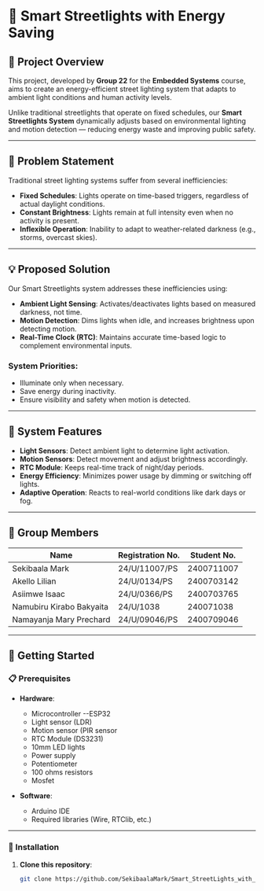# 🌃 Smart Streetlights with Energy Saving

## 📘 Project Overview
This project, developed by **Group 22** for the **Embedded Systems** course, aims to create an energy-efficient street lighting system that adapts to ambient light conditions and human activity levels.

Unlike traditional streetlights that operate on fixed schedules, our **Smart Streetlights System** dynamically adjusts based on environmental lighting and motion detection — reducing energy waste and improving public safety.

---

## 🛑 Problem Statement

Traditional street lighting systems suffer from several inefficiencies:

- **Fixed Schedules**: Lights operate on time-based triggers, regardless of actual daylight conditions.
- **Constant Brightness**: Lights remain at full intensity even when no activity is present.
- **Inflexible Operation**: Inability to adapt to weather-related darkness (e.g., storms, overcast skies).

---

## 💡 Proposed Solution

Our Smart Streetlights system addresses these inefficiencies using:

- **Ambient Light Sensing**: Activates/deactivates lights based on measured darkness, not time.
- **Motion Detection**: Dims lights when idle, and increases brightness upon detecting motion.
- **Real-Time Clock (RTC)**: Maintains accurate time-based logic to complement environmental inputs.

### System Priorities:
- Illuminate only when necessary.
- Save energy during inactivity.
- Ensure visibility and safety when motion is detected.

---

## 🔧 System Features

- **Light Sensors**: Detect ambient light to determine light activation.
- **Motion Sensors**: Detect movement and adjust brightness accordingly.
- **RTC Module**: Keeps real-time track of night/day periods.
- **Energy Efficiency**: Minimizes power usage by dimming or switching off lights.
- **Adaptive Operation**: Reacts to real-world conditions like dark days or fog.

---

## 👥 Group Members

| Name                          | Registration No.   | Student No.     |
|------------------------------ |--------------------|-----------------|
| Sekibaala Mark                | 24/U/11007/PS      | 2400711007     |
| Akello Lilian                 | 24/U/0134/PS       | 2400703142     |
| Asiimwe Isaac                 | 24/U/0366/PS       | 2400703765     |
| Namubiru Kirabo Bakyaita      | 24/U/1038          | 240071038      |
| Namayanja Mary Prechard       | 24/U/09046/PS      | 2400709046     |

---

## 🚀 Getting Started

### 📋 Prerequisites

- **Hardware**:  
  - Microcontroller --ESP32  
  - Light sensor (LDR)  
  - Motion sensor (PIR sensor 
  - RTC Module (DS3231)  
  - 10mm LED lights  
  - Power supply
  - Potentiometer
  - 100 ohms resistors
  - Mosfet

- **Software**:  
  - Arduino IDE 
  - Required libraries (Wire, RTClib, etc.)

---

### 🔌 Installation

1. **Clone this repository**:
   ```bash
   git clone https://github.com/SekibaalaMark/Smart_StreetLights_with_Power_Saving.git
